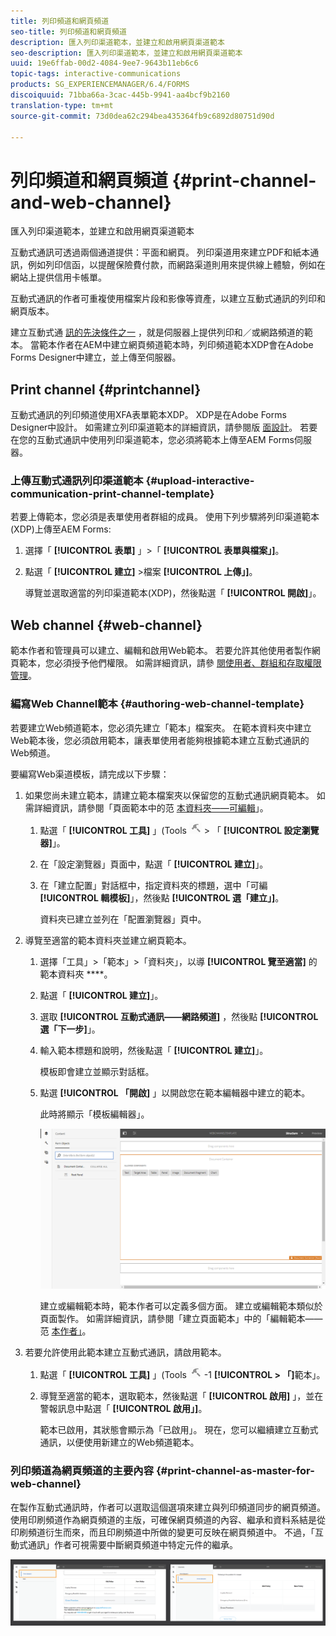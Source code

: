 ```yaml
---
title: 列印頻道和網頁頻道
seo-title: 列印頻道和網頁頻道
description: 匯入列印渠道範本，並建立和啟用網頁渠道範本
seo-description: 匯入列印渠道範本，並建立和啟用網頁渠道範本
uuid: 19e6ffab-00d2-4084-9ee7-9643b11eb6c6
topic-tags: interactive-communications
products: SG_EXPERIENCEMANAGER/6.4/FORMS
discoiquuid: 71bba66a-3cac-445b-9941-aa4bcf9b2160
translation-type: tm+mt
source-git-commit: 73d0dea62c294bea435364fb9c6892d80751d90d

---
```



# 列印頻道和網頁頻道 {#print-channel-and-web-channel}

匯入列印渠道範本，並建立和啟用網頁渠道範本

互動式通訊可透過兩個通道提供：平面和網頁。 列印渠道用來建立PDF和紙本通訊，例如列印信函，以提醒保險費付款，而網路渠道則用來提供線上體驗，例如在網站上提供信用卡帳單。

互動式通訊的作者可重複使用檔案片段和影像等資產，以建立互動式通訊的列印和網頁版本。

建立互動式通 [訊的先決條件之一](/help/forms/using/create-interactive-communication.md) ，就是伺服器上提供列印和／或網路頻道的範本。 當範本作者在AEM中建立網頁頻道範本時，列印頻道範本XDP會在Adobe Forms Designer中建立，並上傳至伺服器。

## Print channel {#printchannel}

互動式通訊的列印頻道使用XFA表單範本XDP。 XDP是在Adobe Forms Designer中設計。 如需建立列印渠道範本的詳細資訊，請參閱版 [面設計](/help/forms/using/layout-design-details.md)。 若要在您的互動式通訊中使用列印渠道範本，您必須將範本上傳至AEM Forms伺服器。

### 上傳互動式通訊列印渠道範本 {#upload-interactive-communication-print-channel-template}

若要上傳範本，您必須是表單使用者群組的成員。 使用下列步驟將列印渠道範本(XDP)上傳至AEM Forms:

1. 選擇「 **[!UICONTROL 表單]** 」>「 **[!UICONTROL 表單與檔案」]**。

1. 點選「 **[!UICONTROL 建立]** >檔案 **[!UICONTROL 上傳」]**。

   導覽並選取適當的列印渠道範本(XDP)，然後點選「 **[!UICONTROL 開啟]**」。

## Web channel {#web-channel}

範本作者和管理員可以建立、編輯和啟用Web範本。 若要允許其他使用者製作網頁範本，您必須授予他們權限。 如需詳細資訊，請參 [閱使用者、群組和存取權限管理](/help/sites-administering/user-group-ac-admin.md)。

### 編寫Web Channel範本 {#authoring-web-channel-template}

若要建立Web頻道範本，您必須先建立「範本」檔案夾。 在範本資料夾中建立Web範本後，您必須啟用範本，讓表單使用者能夠根據範本建立互動式通訊的Web頻道。

要編寫Web渠道模板，請完成以下步驟：

1. 如果您尚未建立範本，請建立範本檔案夾以保留您的互動式通訊網頁範本。 如需詳細資訊，請參閱「頁面範本中的范 [本資料夾——可編輯](/help/sites-developing/page-templates-editable.md)」。

   1. 點選「 **[!UICONTROL 工具]** 」(Tools ![)-1](assets/tools-1.png) > 「 **[!UICONTROL 設定瀏覽器]**」。
   1. 在「設定瀏覽器」頁面中，點選「 **[!UICONTROL 建立]**」。
   1. 在「建立配置」對話框中，指定資料夾的標題，選中「可編 **[!UICONTROL 輯模板]**」，然後點 **[!UICONTROL 選「建立」]**。

      資料夾已建立並列在「配置瀏覽器」頁中。

1. 導覽至適當的範本資料夾並建立網頁範本。

   1. 選擇「工具」>「範本」>「資料夾」，以導 **[!UICONTROL 覽至適當]** 的範本資料夾 ****。
   1. 點選「 **[!UICONTROL 建立]**」。
   1. 選取 **[!UICONTROL 互動式通訊——網路頻道]** ，然後點 **[!UICONTROL 選「下一步]**」。
   1. 輸入範本標題和說明，然後點選「 **[!UICONTROL 建立]**」。

      模板即會建立並顯示對話框。

   1. 點選 **[!UICONTROL 「開啟]** 」以開啟您在範本編輯器中建立的範本。

      此時將顯示「模板編輯器」。

      ![webchanneltemplate](assets/webchanneltemplate.png)

      建立或編輯範本時，範本作者可以定義多個方面。 建立或編輯範本類似於頁面製作。 如需詳細資訊，請參閱「建立頁面範本」中的「編輯範本——范 [本作者」](/help/sites-authoring/templates.md)。

1. 若要允許使用此範本建立互動式通訊，請啟用範本。

   1. 點選「 **[!UICONTROL 工具]** 」(Tools ![)](assets/tools-1.png) -1 **[!UICONTROL > 「]**&#x200B;範本」。
   1. 導覽至適當的範本，選取範本，然後點選「 **[!UICONTROL 啟用]** 」，並在警報訊息中點選「 **[!UICONTROL 啟用」]**。

      範本已啟用，其狀態會顯示為「已啟用」。 現在，您可以繼續建立互動式通訊，以便使用新建立的Web頻道範本。

### 列印頻道為網頁頻道的主要內容 {#print-channel-as-master-for-web-channel}

在製作互動式通訊時，作者可以選取這個選項來建立與列印頻道同步的網頁頻道。 使用印刷頻道作為網頁頻道的主版，可確保網頁頻道的內容、繼承和資料系結是從印刷頻道衍生而來，而且印刷頻道中所做的變更可反映在網頁頻道中。 不過，「互動式通訊」作者可視需要中斷網頁頻道中特定元件的繼承。

![printweb-2-2](assets/printweb_2-2.png)

